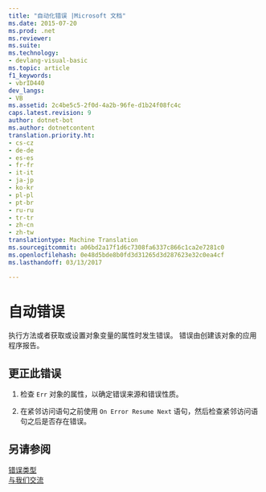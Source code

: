 ```yaml
---
title: "自动化错误 |Microsoft 文档"
ms.date: 2015-07-20
ms.prod: .net
ms.reviewer: 
ms.suite: 
ms.technology:
- devlang-visual-basic
ms.topic: article
f1_keywords:
- vbrID440
dev_langs:
- VB
ms.assetid: 2c4be5c5-2f0d-4a2b-96fe-d1b24f08fc4c
caps.latest.revision: 9
author: dotnet-bot
ms.author: dotnetcontent
translation.priority.ht:
- cs-cz
- de-de
- es-es
- fr-fr
- it-it
- ja-jp
- ko-kr
- pl-pl
- pt-br
- ru-ru
- tr-tr
- zh-cn
- zh-tw
translationtype: Machine Translation
ms.sourcegitcommit: a06bd2a17f1d6c7308fa6337c866c1ca2e7281c0
ms.openlocfilehash: 0e48d5bde8b0fd3d31265d3d287623e32c0ea4cf
ms.lasthandoff: 03/13/2017

---
```

# <a name="automation-error"></a>自动错误
执行方法或者获取或设置对象变量的属性时发生错误。 错误由创建该对象的应用程序报告。  
  
## <a name="to-correct-this-error"></a>更正此错误  
  
1.  检查 `Err` 对象的属性，以确定错误来源和错误性质。  
  
2.  在紧邻访问语句之前使用 `On Error Resume Next` 语句，然后检查紧邻访问语句之后是否存在错误。  
  
## <a name="see-also"></a>另请参阅  
 [错误类型](../../../visual-basic/programming-guide/language-features/error-types.md)   
 [与我们交流](https://docs.microsoft.com/visualstudio/ide/talk-to-us)
